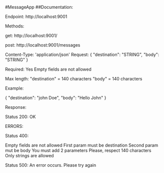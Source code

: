 #MessageApp
##Documentation:

Endpoint:
http://localhost:9001

Methods: 

get:
http://localhost:9001/

post:
http://localhost:9001/messages

Content-Type: 'application/json'
Request: 
{
  "destination": "STRING",
  "body": "STRING"
}

Required: Yes
Empty fields are not allowed

Max length:
  "destination" = 140 characters
  "body" = 140 characters

Example: 

{
  "destination": "john Doe",
  "body": "Hello John"
}

Response:

Status 200:
OK

ERRORS:

Status 400:

Empty fields are not allowed
First param must be destination
Second param mut be body
You must add 2 parameters
Please, respect 140 characters
Only strings are allowed

Status 500:
An error occurs. Please try again
